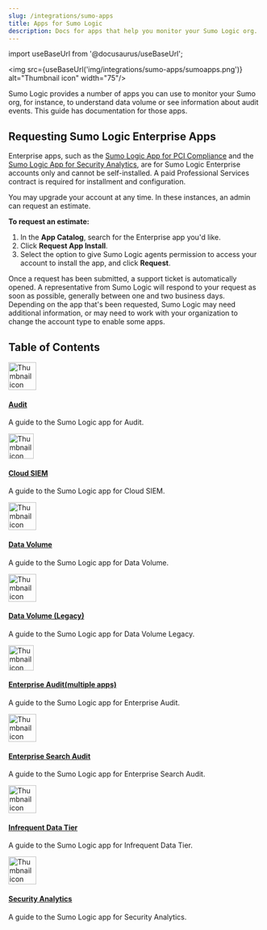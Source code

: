```yaml
---
slug: /integrations/sumo-apps
title: Apps for Sumo Logic
description: Docs for apps that help you monitor your Sumo Logic org.
---
```


import useBaseUrl from '@docusaurus/useBaseUrl';

<img src={useBaseUrl('img/integrations/sumo-apps/sumoapps.png')} alt="Thumbnail icon" width="75"/>

Sumo Logic provides a number of apps you can use to monitor your Sumo org, for instance, to understand data volume or see information about audit events. This guide has documentation for those apps.

## Requesting Sumo Logic Enterprise Apps

Enterprise apps, such as the [Sumo Logic App for PCI Compliance](/docs/integrations/pci-compliance/setup) and the [Sumo Logic App for Security Analytics](/docs/integrations/sumo-apps/security-analytics), are for Sumo Logic Enterprise accounts only and cannot be self-installed. A paid Professional Services contract is required for installment and configuration.

You may upgrade your account at any time. In these instances, an admin can request an estimate.

**To request an estimate:**

1. In the **App Catalog**, search for the Enterprise app you'd like.
2. Click **Request App Install**.
3. Select the option to give Sumo Logic agents permission to access your account to install the app, and click **Request**.

Once a request has been submitted, a support ticket is automatically opened. A representative from Sumo Logic will respond to your request as soon as possible, generally between one and two business days. Depending on the app that's been requested, Sumo Logic may need additional information, or may need to work with your organization to change the account type to enable some apps.

## Table of Contents

<div className="box-wrapper" markdown="1">
<div className="box smallbox1 card">
  <div className="container">
  <img src={useBaseUrl('img/integrations/sumo-apps/Audit_Img.png')} alt="Thumbnail icon" width="55"/>
  <h4><a href="/docs/integrations/sumo-apps/audit">Audit</a></h4>
  <p>A guide to the Sumo Logic app for Audit.</p>
  </div>
</div>
<div className="box smallbox2 card">
  <div className="container">
  <img src={useBaseUrl('img/integrations/sumo-apps/')} alt="Thumbnail icon" width="50"/>
  <h4><a href="/docs/integrations/sumo-apps/cse">Cloud SIEM</a></h4>
  <p>A guide to the Sumo Logic app for Cloud SIEM.</p>
  </div>
</div>
<div className="box smallbox3 card">
  <div className="container">
  <img src={useBaseUrl('img/integrations/sumo-apps/volumeview.png')} alt="Thumbnail icon" width="55"/>
  <h4><a href="/docs/integrations/sumo-apps/data-volume">Data Volume</a></h4>
  <p>A guide to the Sumo Logic app for Data Volume.</p>
  </div>
</div>
<div className="box smallbox4 card">
  <div className="container">
  <img src={useBaseUrl('img/integrations/sumo-apps/volumeview.png')} alt="Thumbnail icon" width="55"/>
  <h4><a href="/docs/integrations/sumo-apps/data-volume-legacy">Data Volume (Legacy)</a></h4>
  <p>A guide to the Sumo Logic app for Data Volume Legacy.</p>
  </div>
</div>
    <div className="box smallbox5 card">
      <div className="container">
      <img src={useBaseUrl('img/integrations/sumo-apps/Enterprise_Audit.png')} alt="Thumbnail icon" width="50"/>
      <h4><a href="/docs/integrations/sumo-apps/enterprise-audit">Enterprise Audit(multiple apps)</a></h4>
      <p>A guide to the Sumo Logic app for Enterprise Audit.</p>
      </div>
    </div>
    <div className="box smallbox6 card">
      <div className="container">
      <img src={useBaseUrl('img/integrations/sumo-apps/sumologic_EnterpriseSearchAudit.png')} alt="Thumbnail icon" width="55"/>
      <h4><a href="/docs/integrations/sumo-apps/enterprise-search-audit">Enterprise Search Audit</a></h4>
      <p>A guide to the Sumo Logic app for Enterprise Search Audit.</p>
      </div>
    </div>
    <div className="box smallbox7 card">
      <div className="container">
      <img src={useBaseUrl('img/integrations/sumo-apps/InfrequentDT.png')} alt="Thumbnail icon" width="55"/>
      <h4><a href="/docs/integrations/sumo-apps/infrequent-data-tier">Infrequent Data Tier</a></h4>
      <p>A guide to the Sumo Logic app for Infrequent Data Tier.</p>
      </div>
    </div>
    <div className="box smallbox8 card">
      <div className="container">
      <img src={useBaseUrl('img/integrations/sumo-apps/SecurityAnalytics.png')} alt="Thumbnail icon" width="55"/>
      <h4><a href="/docs/integrations/sumo-apps/security-analytics">Security Analytics</a></h4>
      <p>A guide to the Sumo Logic app for Security Analytics.</p>
      </div>
    </div>
